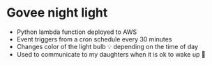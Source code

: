 # Govee night light

* Python lambda function deployed to AWS
* Event triggers from a cron schedule every 30 minutes
* Changes color of the light bulb :bulb: depending on the time of day
* Used to communicate to my daughters when it is ok to wake up :sunrise:

